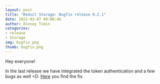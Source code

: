 ```yaml
---
layout: post 
title: "Reduct Storage: Bugfix release 0.2.1"
date: 2022-03-07 00:00:46 
author: Alexey Timin 
categories:
- release
- Storage 
img: bugfix.png
thumb: bugfix.png
---
```

Hey everyone!

In the last release we have integrated the token authentication and a few bugs as well =D. 
[Here](https://github.com/reduct-storage/reduct-storage/releases/tag/v0.2.1) you find the fix.
